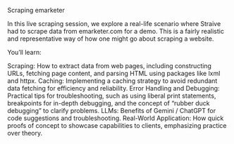 Scraping emarketer

In this live scraping session, we explore a real-life scenario where Straive had to scrape data from emarketer.com for a demo. This is a fairly realistic and representative way of how one might go about scraping a website.

You’ll learn:

Scraping: How to extract data from web pages, including constructing URLs, fetching page content, and parsing HTML using packages like lxml and httpx.
Caching: Implementing a caching strategy to avoid redundant data fetching for efficiency and reliability.
Error Handling and Debugging: Practical tips for troubleshooting, such as using liberal print statements, breakpoints for in-depth debugging, and the concept of “rubber duck debugging” to clarify problems.
LLMs: Benefits of Gemini / ChatGPT for code suggestions and troubleshooting.
Real-World Application: How quick proofs of concept to showcase capabilities to clients, emphasizing practice over theory.